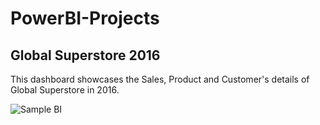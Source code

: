 # PowerBI-Projects
## Global Superstore 2016
This dashboard showcases the Sales, Product and Customer's details of Global Superstore in 2016.

![Sample BI](https://user-images.githubusercontent.com/92040840/203952582-778332c8-94d0-4cb5-b75a-bc5d91b5dce4.jpg)
